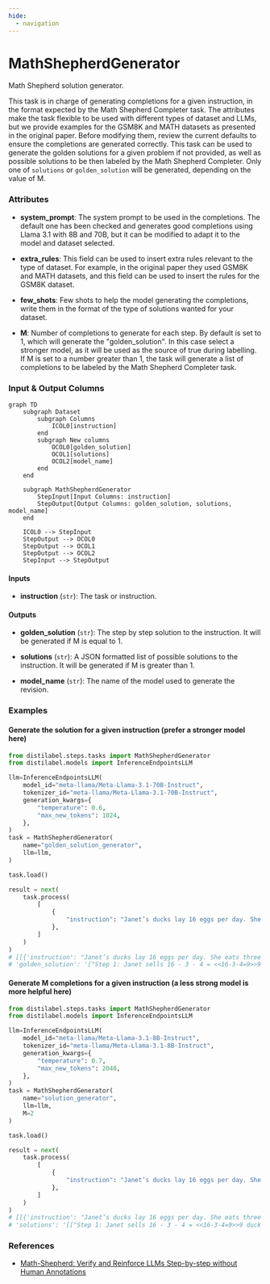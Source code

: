 ```yaml
---
hide:
  - navigation
---
```

# MathShepherdGenerator

Math Shepherd solution generator.



This task is in charge of generating completions for a given instruction, in the format expected
    by the Math Shepherd Completer task. The attributes make the task flexible to be used with different
    types of dataset and LLMs, but we provide examples for the GSM8K and MATH datasets as presented
    in the original paper. Before modifying them, review the current defaults to ensure the completions
    are generated correctly. This task can be used to generate the golden solutions for a given problem if
    not provided, as well as possible solutions to be then labeled by the Math Shepherd Completer.
    Only one of `solutions` or `golden_solution` will be generated, depending on the value of M.





### Attributes

- **system_prompt**: The system prompt to be used in the completions. The default one has been  checked and generates good completions using Llama 3.1 with 8B and 70B,  but it can be modified to adapt it to the model and dataset selected.

- **extra_rules**: This field can be used to insert extra rules relevant to the type of dataset.  For example, in the original paper they used GSM8K and MATH datasets, and this field  can be used to insert the rules for the GSM8K dataset.

- **few_shots**: Few shots to help the model generating the completions, write them in the  format of the type of solutions wanted for your dataset.

- **M**: Number of completions to generate for each step. By default is set to 1, which will  generate the "golden_solution". In this case select a stronger model, as it will be used  as the source of true during labelling. If M is set to a number greater than 1, the task  will generate a list of completions to be labeled by the Math Shepherd Completer task.





### Input & Output Columns

``` mermaid
graph TD
	subgraph Dataset
		subgraph Columns
			ICOL0[instruction]
		end
		subgraph New columns
			OCOL0[golden_solution]
			OCOL1[solutions]
			OCOL2[model_name]
		end
	end

	subgraph MathShepherdGenerator
		StepInput[Input Columns: instruction]
		StepOutput[Output Columns: golden_solution, solutions, model_name]
	end

	ICOL0 --> StepInput
	StepOutput --> OCOL0
	StepOutput --> OCOL1
	StepOutput --> OCOL2
	StepInput --> StepOutput

```


#### Inputs


- **instruction** (`str`): The task or instruction.




#### Outputs


- **golden_solution** (`str`): The step by step solution to the instruction.  It will be generated if M is equal to 1.

- **solutions** (`str`): A JSON formatted list of possible solutions to the instruction.  It will be generated if M is greater than 1.

- **model_name** (`str`): The name of the model used to generate the revision.





### Examples


#### Generate the solution for a given instruction (prefer a stronger model here)
```python
from distilabel.steps.tasks import MathShepherdGenerator
from distilabel.models import InferenceEndpointsLLM

llm=InferenceEndpointsLLM(
    model_id="meta-llama/Meta-Llama-3.1-70B-Instruct",
    tokenizer_id="meta-llama/Meta-Llama-3.1-70B-Instruct",
    generation_kwargs={
        "temperature": 0.6,
        "max_new_tokens": 1024,
    },
)
task = MathShepherdGenerator(
    name="golden_solution_generator",
    llm=llm,
)

task.load()

result = next(
    task.process(
        [
            {
                "instruction": "Janet’s ducks lay 16 eggs per day. She eats three for breakfast every morning and bakes muffins for her friends every day with four. She sells the remainder at the farmers' market daily for $2 per fresh duck egg. How much in dollars does she make every day at the farmers' market?",
            },
        ]
    )
)
# [[{'instruction': "Janet’s ducks lay 16 eggs per day. She eats three for breakfast every morning and bakes muffins for her friends every day with four. She sells the remainder at the farmers' market daily for $2 per fresh duck egg. How much in dollars does she make every day at the farmers' market?",
# 'golden_solution': '["Step 1: Janet sells 16 - 3 - 4 = <<16-3-4=9>>9 duck eggs a day.", "Step 2: She makes 9 * 2 = $<<9*2=18>>18 every day at the farmer\u2019s market.", "The answer is: 18"]'}]]
```

#### Generate M completions for a given instruction (a less strong model is more helpful here)
```python
from distilabel.steps.tasks import MathShepherdGenerator
from distilabel.models import InferenceEndpointsLLM

llm=InferenceEndpointsLLM(
    model_id="meta-llama/Meta-Llama-3.1-8B-Instruct",
    tokenizer_id="meta-llama/Meta-Llama-3.1-8B-Instruct",
    generation_kwargs={
        "temperature": 0.7,
        "max_new_tokens": 2048,
    },
)
task = MathShepherdGenerator(
    name="solution_generator",
    llm=llm,
    M=2
)

task.load()

result = next(
    task.process(
        [
            {
                "instruction": "Janet’s ducks lay 16 eggs per day. She eats three for breakfast every morning and bakes muffins for her friends every day with four. She sells the remainder at the farmers' market daily for $2 per fresh duck egg. How much in dollars does she make every day at the farmers' market?",
            },
        ]
    )
)
# [[{'instruction': "Janet’s ducks lay 16 eggs per day. She eats three for breakfast every morning and bakes muffins for her friends every day with four. She sells the remainder at the farmers' market daily for $2 per fresh duck egg. How much in dollars does she make every day at the farmers' market?",
# 'solutions': '[["Step 1: Janet sells 16 - 3 - 4 = <<16-3-4=9>>9 duck eggs a day. -", "Step 2: She makes 9 * 2 = $<<9*2=18>>18 every day at the farmer\u2019s market.", "The answer is: 18"], ["Step 1: Janets ducks lay 16 eggs per day, and she uses 3 + 4 = <<3+4=7>>7 for eating and baking. +", "Step 2: So she sells 16 - 7 = <<16-7=9>>9 duck eggs every day. +", "Step 3: Those 9 eggs are worth 9 * $2 = $<<9*2=18>>18.", "The answer is: 18"]]'}]]
```




### References

- [Math-Shepherd: Verify and Reinforce LLMs Step-by-step without Human Annotations](https://arxiv.org/abs/2312.08935)


